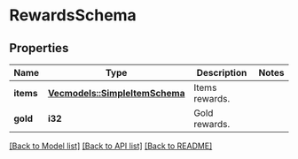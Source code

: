 # RewardsSchema

## Properties

Name | Type | Description | Notes
------------ | ------------- | ------------- | -------------
**items** | [**Vec<models::SimpleItemSchema>**](SimpleItemSchema.md) | Items rewards. | 
**gold** | **i32** | Gold rewards. | 

[[Back to Model list]](../README.md#documentation-for-models) [[Back to API list]](../README.md#documentation-for-api-endpoints) [[Back to README]](../README.md)


